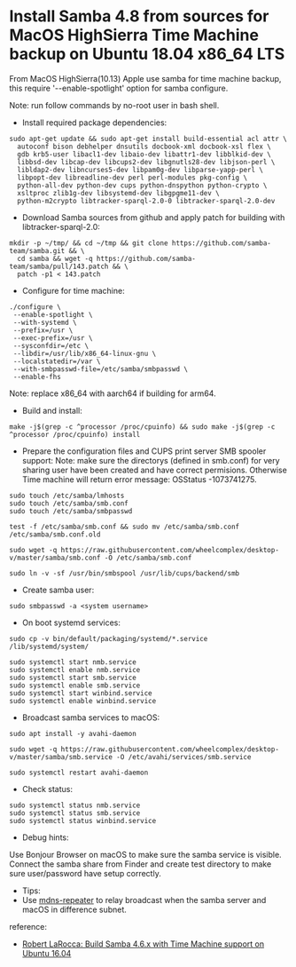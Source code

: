 # Install Samba 4.8 from sources for MacOS HighSierra Time Machine backup on Ubuntu 18.04 x86_64 LTS

From MacOS HighSierra(10.13) Apple use samba for time machine backup, this require '--enable-spotlight' option for samba configure.

Note: run follow commands by no-root user in bash shell.

+ Install required package dependencies:

```
sudo apt-get update && sudo apt-get install build-essential acl attr \
  autoconf bison debhelper dnsutils docbook-xml docbook-xsl flex \
  gdb krb5-user libacl1-dev libaio-dev libattr1-dev libblkid-dev \
  libbsd-dev libcap-dev libcups2-dev libgnutls28-dev libjson-perl \
  libldap2-dev libncurses5-dev libpam0g-dev libparse-yapp-perl \
  libpopt-dev libreadline-dev perl perl-modules pkg-config \
  python-all-dev python-dev cups python-dnspython python-crypto \
  xsltproc zlib1g-dev libsystemd-dev libgpgme11-dev \
  python-m2crypto libtracker-sparql-2.0-0 libtracker-sparql-2.0-dev
```

+ Download Samba sources from github and apply patch for building with libtracker-sparql-2.0:

```
mkdir -p ~/tmp/ && cd ~/tmp && git clone https://github.com/samba-team/samba.git && \
  cd samba && wget -q https://github.com/samba-team/samba/pull/143.patch && \
  patch -p1 < 143.patch
```
  
+ Configure for time machine:

```
./configure \
 --enable-spotlight \
 --with-systemd \
 --prefix=/usr \
 --exec-prefix=/usr \
 --sysconfdir=/etc \
 --libdir=/usr/lib/x86_64-linux-gnu \
 --localstatedir=/var \
 --with-smbpasswd-file=/etc/samba/smbpasswd \
 --enable-fhs

```
Note: replace x86_64 with aarch64 if building for arm64.

+ Build and install:

```
make -j$(grep -c ^processor /proc/cpuinfo) && sudo make -j$(grep -c ^processor /proc/cpuinfo) install
```

+ Prepare the configuration files and CUPS print server SMB spooler support:
Note: make sure the directorys (defined in smb.conf) for very sharing user have been created and have correct permisions.
Otherwise Time machine will return error message: OSStatus -1073741275.

```
sudo touch /etc/samba/lmhosts
sudo touch /etc/samba/smb.conf
sudo touch /etc/samba/smbpasswd

test -f /etc/samba/smb.conf && sudo mv /etc/samba/smb.conf /etc/samba/smb.conf.old

sudo wget -q https://raw.githubusercontent.com/wheelcomplex/desktop-v/master/samba/smb.conf -O /etc/samba/smb.conf

sudo ln -v -sf /usr/bin/smbspool /usr/lib/cups/backend/smb
```

+ Create samba user:

```
sudo smbpasswd -a <system username>
```

+ On boot systemd services:

```
sudo cp -v bin/default/packaging/systemd/*.service /lib/systemd/system/

sudo systemctl start nmb.service
sudo systemctl enable nmb.service
sudo systemctl start smb.service
sudo systemctl enable smb.service
sudo systemctl start winbind.service
sudo systemctl enable winbind.service
```

+ Broadcast samba services to macOS:

```
sudo apt install -y avahi-daemon

sudo wget -q https://raw.githubusercontent.com/wheelcomplex/desktop-v/master/samba/smb.service -O /etc/avahi/services/smb.service

sudo systemctl restart avahi-daemon
```

+ Check status:

```
sudo systemctl status nmb.service
sudo systemctl status smb.service
sudo systemctl status winbind.service
```

+ Debug hints:

Use Bonjour Browser [](http://www.tildesoft.com/) on macOS to make sure the samba service is visible.
Connect the samba share from Finder and create test directory to make sure user/password have setup correctly.

+ Tips:
+ Use [mdns-repeater](https://github.com/wheelcomplex/mdns-repeater) to relay broadcast when the samba server and macOS in difference subnet.

reference:
* [Robert LaRocca: Build Samba 4.6.x with Time Machine support on Ubuntu 16.04](https://laroccx.wordpress.com/2017/06/14/build-samba-4-6-x-with-time-machine-support-on-ubuntu-16-04/)
